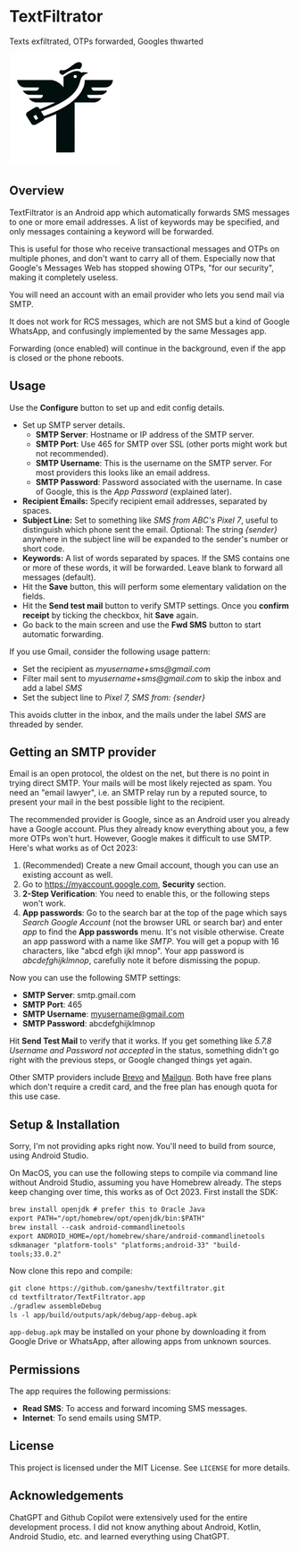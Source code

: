 # TextFiltrator

Texts exfiltrated, OTPs forwarded, Googles thwarted

<img src="https://raw.githubusercontent.com/ganeshv/textfiltrator/master/tf_logo.png" width="200">

## Overview

TextFiltrator is an Android app which automatically forwards SMS messages to one or
more email addresses. A list of keywords may be specified, and only messages containing a
keyword will be forwarded.

This is useful for those who receive transactional messages and OTPs on multiple phones,
and don't want to carry all of them. Especially now that Google's Messages Web
has stopped showing OTPs, "for our security", making it completely useless.

You will need an account with an email provider who lets you send mail via SMTP.

It does not work for RCS messages, which are not SMS but a kind of Google WhatsApp, and
confusingly implemented by the same Messages app.

Forwarding (once enabled) will continue in the background, even if the app is closed 
or the phone reboots.

## Usage

Use the **Configure** button to set up and edit config details.

- Set up SMTP server details. 
    - **SMTP Server**: Hostname or IP address of the SMTP server.
    - **SMTP Port**: Use 465 for SMTP over SSL (other ports might work but not recommended).
    - **SMTP Username**: This is the username on the SMTP server. For most providers this looks
        like an email address.
    - **SMTP Password**: Password associated with the username. In case of Google, this is the
    _App Password_ (explained later).
- **Recipient Emails:** Specify recipient email addresses, separated by spaces.
- **Subject Line:** Set to something like _SMS from ABC's Pixel 7_, useful to distinguish which phone sent the email.
    Optional: The string _{sender}_ anywhere in the subject line will be expanded to the sender's number or short code.
- **Keywords:** A list of words separated by spaces. If the SMS contains one or more
    of these words, it will be forwarded. Leave blank to forward all messages (default).
- Hit the **Save** button, this will perform some elementary validation on the fields.
- Hit the **Send test mail** button to verify SMTP settings. Once you **confirm receipt** by ticking
    the checkbox, hit **Save** again.
- Go back to the main screen and use the **Fwd SMS** button to start automatic forwarding.

If you use Gmail, consider the following usage pattern:
- Set the recipient as _myusername+sms@gmail.com_
- Filter mail sent to _myusername+sms@gmail.com_ to skip the inbox and add a label _SMS_
- Set the subject line to _Pixel 7, SMS from: {sender}_

This avoids clutter in the inbox, and the mails under the label _SMS_ are threaded by sender.

## Getting an SMTP provider

Email is an open protocol, the oldest on the net, but there is no point in trying direct SMTP.
Your mails will be most likely rejected as spam. You need an "email lawyer", i.e. an SMTP relay run by a
reputed source, to present your mail in the best possible light to the recipient.

The recommended provider is Google, since as an Android user you already have a Google account.
Plus they already know everything about you, a few more OTPs won't hurt. However, Google makes it
difficult to use SMTP. Here's what works as of Oct 2023:

1. (Recommended) Create a new Gmail account, though you can use an existing account as well.
2. Go to https://myaccount.google.com, **Security** section.
3. **2-Step Verification**: You need to enable this, or the following steps won't work.
4. **App passwords**: Go to the search bar at the top of the page which says _Search Google Account_
(not the browser URL or search bar) and enter _app_ to find the **App passwords** menu.
It's not visible otherwise. Create an app password with a name like _SMTP_. You will get a 
popup with 16 characters, like "abcd efgh ijkl mnop". Your app password is _abcdefghijklmnop_,
carefully note it before dismissing the popup.

Now you can use the following SMTP settings:
- **SMTP Server**: smtp.gmail.com
- **SMTP Port**: 465
- **SMTP Username**: myusername@gmail.com
- **SMTP Password**: abcdefghijklmnop

Hit **Send Test Mail** to verify that it works. If you get something like
_5.7.8 Username and Password not accepted_ in the status, something didn't
go right with the previous steps, or Google changed things yet again.

Other SMTP providers include [Brevo](https://www.brevo.com/products/transactional-email/) and
[Mailgun](https://www.mailgun.com/). Both have free plans which don't require a credit card,
and the free plan has enough quota for this use case.

## Setup & Installation

Sorry, I'm not providing apks right now. You'll need to build from source, using
Android Studio.

On MacOS, you can use the following steps to compile via command line without
Android Studio, assuming you have Homebrew already. The steps keep changing over
time, this works as of Oct 2023. First install the SDK:
```
brew install openjdk # prefer this to Oracle Java
export PATH="/opt/homebrew/opt/openjdk/bin:$PATH"
brew install --cask android-commandlinetools
export ANDROID_HOME=/opt/homebrew/share/android-commandlinetools
sdkmanager "platform-tools" "platforms;android-33" "build-tools;33.0.2"
```
Now clone this repo and compile:
```
git clone https://github.com/ganeshv/textfiltrator.git
cd textfiltrator/TextFiltrator.app
./gradlew assembleDebug
ls -l app/build/outputs/apk/debug/app-debug.apk
```
`app-debug.apk` may be installed on your phone by downloading it from Google Drive or
WhatsApp, after allowing apps from unknown sources.

## Permissions

The app requires the following permissions:

- **Read SMS**: To access and forward incoming SMS messages.
- **Internet**: To send emails using SMTP.

## License

This project is licensed under the MIT License. See `LICENSE` for more details.

## Acknowledgements

ChatGPT and Github Copilot were extensively used for the entire development
process. I did not know anything about Android, Kotlin, Android Studio, etc.
and learned everything using ChatGPT.
